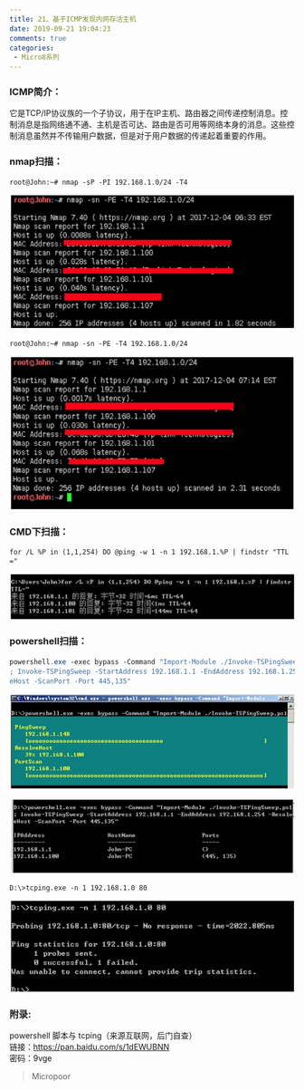 ```yaml
---
title: 21、基于ICMP发现内网存活主机
date: 2019-09-21 19:04:23
comments: true
categories: 
 - Micro8系列
---
```



### ICMP简介：
它是TCP/IP协议族的一个子协议，用于在IP主机、路由器之间传递控制消息。控制消息是指网络通不通、主机是否可达、路由是否可用等网络本身的消息。这些控制消息虽然并不传输用户数据，但是对于用户数据的传递起着重要的作用。

### nmap扫描：
```code
root@John:~# nmap ‐sP ‐PI 192.168.1.0/24 ‐T4
```  
![](../do/media/32074ff9a8a71e3f75239e68c5161b17.jpg)

```code
root@John:~# nmap ‐sn ‐PE ‐T4 192.168.1.0/24
```
![](../do/media/0f2404547901a8c72cc03544c5961259.jpg)

### CMD下扫描：
```code
for /L %P in (1,1,254) DO @ping ‐w 1 ‐n 1 192.168.1.%P | findstr "TTL ="
```  
![](../do/media/ab265501d9c11081cb0f63e3cb991d80.jpg)

### powershell扫描：
```powershell
powershell.exe ‐exec bypass ‐Command "Import‐Module ./Invoke‐TSPingSweep.ps1
; Invoke‐TSPingSweep ‐StartAddress 192.168.1.1 ‐EndAddress 192.168.1.254 ‐Resolv
eHost ‐ScanPort ‐Port 445,135"
```  
![](../do/media/7feea7aca005154fdbef4180ed5a9aae.jpg)

![](../do/media/9c8dbccee70c90adc40f48e69c473df8.jpg)

```code
D:\>tcping.exe ‐n 1 192.168.1.0 80
```  
![](../do/media/351e700a9da6780fb709932a7b0b56f7.jpg)

### 附录:
powershell 脚本与 tcping（来源互联网，后门自查）  
链接：https://pan.baidu.com/s/1dEWUBNN  
密码：9vge

>   Micropoor
